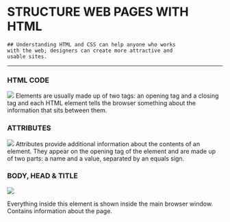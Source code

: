 # STRUCTURE WEB PAGES WITH HTML
```
## Understanding HTML and CSS can help anyone who works 
with the web; designers can create more attractive and
usable sites.
```
***
### HTML CODE 
![](https://th.bing.com/th/id/Rf324613e5cee25a11f56bf5f8a4d9f7d?rik=hCKEUgm0QLxbEQ&riu=http%3a%2f%2ffreehtmldesigns.com%2fwp-content%2fuploads%2f2020%2f07%2fHTML-code.jpg&ehk=XfKZVsXXxiFt0JAbKTpuexIi3oTDjsBNO2MUkAC0m84%3d&risl=&pid=ImgRaw)
Elements are usually made up of two
tags: an opening tag and a closing tag and each HTML element tells the browser
something about the information that sits between them.
### ATTRIBUTES
![](https://th.bing.com/th/id/Rf3169685c0ba8517d7539a85da8f20e2?rik=E0LOwkDp%2bJfVQw&riu=http%3a%2f%2fwww.turnwall.com%2fwp-content%2fuploads%2f2011%2f09%2fattribute-name-value-pair.gif%3fx98695&ehk=tNoTRtNuxvQzZwA9cBRWi4zo2u3JtBwKEKP1RAwbVXU%3d&risl=&pid=ImgRaw)
Attributes provide additional information
about the contents of an element. They appear
on the opening tag of the element and are
made up of two parts: a name and a value,
separated by an equals sign.
### BODY, HEAD & TITLE
![](https://codescracker.com/html/images/html-basic-tags.jpg)
<body> Everything inside this element is shown inside the main browser window.
<head> Contains information about the page.
<title> Shown in the top of the browser, above where you usually type in the URL.
***
1. <div> elements are often used as containing elements
to group together sections of a page.
2. **Float property** moves content to the left or right
of the page and can be used to create multi-column layouts. 
3. Pages can be fixed width or liquid (stretchy) layouts.
5. Grids help create professional and flexible designs.
6. CSS Frameworks provide rules for common tasks.
7. You can include multiple CSS files in one page.
***
## HTML5
- Whenever you want to collect information from
visitors you will need a form, which lives inside a
<form> element.
- Information from a form is sent in name/value pairs.
- Each form control is given a name, and the text the
user types in or the values of the options they select
are sent to the server.
- HTML5 introduces new form elements which make it
easier for visitors to fill in forms.
***

![](https://www.livechatinc.com/wp-content/uploads/2017/06/emojis-in-marketing-campaigns@2x.png)
*contact wafadirawe@gmail.com* 